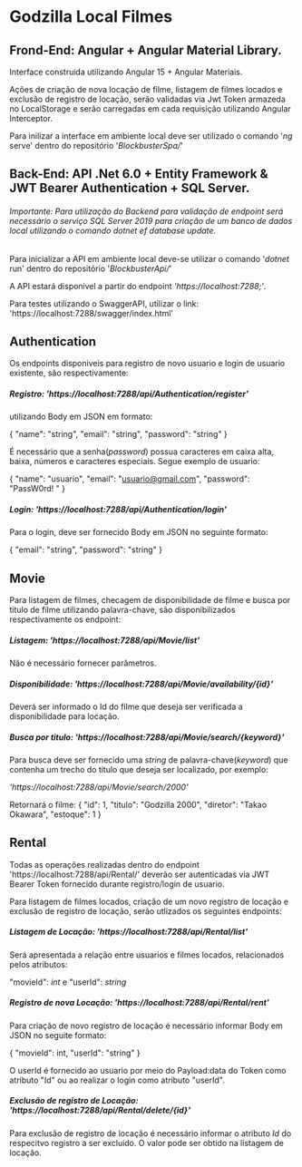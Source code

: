 # Godzilla Local Filmes


## Frond-End: Angular + Angular Material Library.
    
Interface construida utilizando Angular 15 + Angular Materiais.


Ações de criação de nova locação de filme, listagem de filmes locados e exclusão de registro de locação, serão validadas via Jwt Token armazeda no LocalStorage e serão carregadas em cada requisição utilizando Angular Interceptor.

Para inilizar a interface em ambiente local deve ser utilizado o comando '*ng* serve' dentro do repositório '*BlockbusterSpa/*'
 
## Back-End: API .Net 6.0 + Entity Framework & JWT Bearer Authentication + SQL Server.

###### *Importante: Para utilização do Backend para validação de endpoint será necessário o serviço SQL Server 2019 para criação de um banco de dados local utilizando o comando dotnet ef database update.*
 
  
Para inicializar a API em ambiente local deve-se utilizar o comando '*dotnet* run' dentro do repositório '*BlockbusterApi/*'

A API estará disponivel a partir do endpoint *'https://localhost:7288;'*. 

Para testes utilizando o SwaggerAPI, utilizar o link: 'https://localhost:7288/swagger/index.html'

## Authentication

Os endpoints disponiveis para registro de novo usuario e login de usuario existente, são respectivamente:

##### Registro: *'https://localhost:7288/api/Authentication/register'*
utilizando Body em JSON em formato:

{
  "name": "string",
  "email": "string",
  "password": "string"
} 

É necessário que a senha(*password*) possua caracteres em caixa alta, baixa, números e caracteres especiais. Segue exemplo de usuario:

{
  "name": "usuario",
  "email": "usuario@gmail.com",
  "password": "PassW0rd! "
}

##### Login: *'https://localhost:7288/api/Authentication/login'*

Para o login, deve ser fornecido Body em JSON no seguinte formato:

{
  "email": "string",
  "password": "string"
}

## Movie

Para listagem de filmes, checagem de disponibilidade de filme e busca por titulo de filme utilizando palavra-chave, são disponibilizados respectivamente os endpoint:

##### Listagem: *'https://localhost:7288/api/Movie/list'*

Não é necessário fornecer parâmetros.

##### Disponibilidade: *'https://localhost:7288/api/Movie/availability/{id}'*

Deverá ser informado o Id do filme que deseja ser verificada a disponibilidade para locação.

##### Busca por titulo: *'https://localhost:7288/api/Movie/search/{keyword}'*
Para busca deve ser fornecido uma *string* de palavra-chave(*keyword*) que contenha um trecho do titulo que deseja ser localizado, por exemplo:

*'https://localhost:7288/api/Movie/search/2000'*

Retornará o filme: 
{
    "id": 1,
    "titulo": "Godzilla 2000",
    "diretor": "Takao Okawara",
    "estoque": 1
}

## Rental

Todas as operações realizadas dentro do endpoint 'https://localhost:7288/api/Rental/' deverão ser autenticadas via JWT Bearer Token fornecido durante registro/login de usuario.

Para listagem de filmes locados, criação de um novo registro de locação e exclusão de registro de locação, serão utlizados os seguintes endpoints:

##### Listagem de Locação: *'https://localhost:7288/api/Rental/list'*

Será apresentada a relação entre usuarios e filmes locados, relacionados pelos atributos:

"movieId": *int* e "userId": *string*

##### Registro de nova Locação: *'https://localhost:7288/api/Rental/rent'*

Para criação de novo registro de locação é necessário informar Body em JSON no seguite formato:

{
  "movieId": int,
  "userId": "string"
}

O userId é fornecido ao usuario por meio do Payload:data do Token como atributo "Id" ou ao realizar o login como atributo "userId".

##### Exclusão de registro de Locação: *'https://localhost:7288/api/Rental/delete/{id}'*

Para exclusão de registro de locação é necessário informar o atributo *Id* do respecitvo registro a ser excluido. O valor pode ser obtido na listagem de locação.
